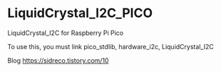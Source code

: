 # LiquidCrystal_I2C_PICO
LiquidCrystal_I2C for Raspberry Pi Pico

To use this, you must link pico_stdlib, hardware_i2c, LiquidCrystal_I2C

Blog
https://sidreco.tistory.com/10
